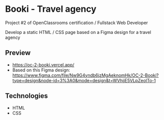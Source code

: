 # Booki - Travel agency

Project #2 of OpenClassrooms certification / Fullstack Web Developer

Develop a static HTML / CSS page based on a Figma design for a travel agency

## Preview

-   https://oc-2-booki.vercel.app/
-   Based on this Figma design: https://www.figma.com/file/Nw9G4yndb6jzMgAeknomHk/OC-2-Booki?type=design&node-id=3%3A0&mode=design&t=WVhjjE5VLpZeoITo-1

## Technologies

-   HTML
-   CSS
